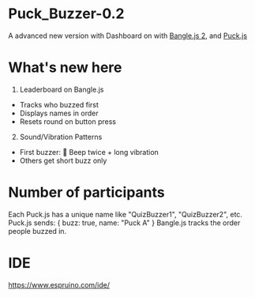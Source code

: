 # Puck_Buzzer-0.2
A advanced new version with Dashboard on with [Bangle.js 2](https://www.espruino.com/Bangle.js2), and [Puck.js](https://www.espruino.com/Puck.js)

# What's new here
1. Leaderboard on Bangle.js

- Tracks who buzzed first
- Displays names in order
- Resets round on button press

2. Sound/Vibration Patterns

- First buzzer: 🎵 Beep twice + long vibration
- Others get short buzz only

# Number of participants
Each Puck.js has a unique name like "QuizBuzzer1", "QuizBuzzer2", etc.
Puck.js sends: { buzz: true, name: "Puck A" }
Bangle.js tracks the order people buzzed in.

# IDE
https://www.espruino.com/ide/




